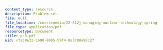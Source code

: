 ```yaml
---
content_type: resource
description: Problem set.
file: null
file_location: /coursemedia/22-812j-managing-nuclear-technology-spring-2004/cfa30e325b00800559f48a3798e90c27_ps3.pdf
file_type: application/pdf
resourcetype: Document
title: ps3.pdf
uid: cfa30e32-5b00-8005-59f4-8a3798e90c27
---
```

